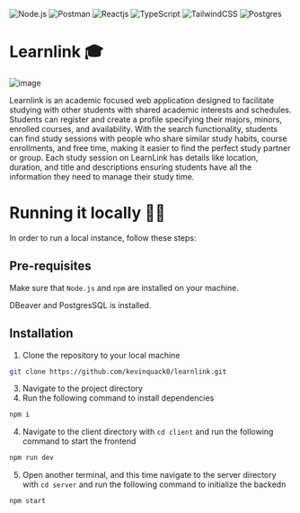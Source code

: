 ![Node.js](https://img.shields.io/badge/Node.js-43853D?style=for-the-badge&logo=node.js&logoColor=white)
![Postman](https://img.shields.io/badge/Postman-FF6C37?style=for-the-badge&logo=postman&logoColor=white)
![Reactjs](https://img.shields.io/badge/React-20232A?style=for-the-badge&logo=react&logoColor=61DAFB)
![TypeScript](https://img.shields.io/badge/typescript-%23007ACC.svg?style=for-the-badge&logo=typescript&logoColor=white)
![TailwindCSS](https://img.shields.io/badge/tailwindcss-%2338B2AC.svg?style=for-the-badge&logo=tailwind-css&logoColor=white)
![Postgres](https://img.shields.io/badge/postgres-%23316192.svg?style=for-the-badge&logo=postgresql&logoColor=white)


# Learnlink 🎓

![image](https://github.com/kevinquack0/learnlink/assets/113871755/057be8d6-d72f-4705-9c11-9f9aa61f0c48)


Learnlink is an academic focused web application designed to facilitate studying with other students with shared academic interests and schedules. Students can register and create a profile specifying their majors, minors, enrolled courses, and availability. With the search functionality, students can find study sessions with people who share similar study habits, course enrollments, and free time, making it easier to find the perfect study partner or group. Each study session on LearnLink has details like location, duration, and title and descriptions ensuring students have all the information they need to manage their study time.

# Running it locally 👨‍💻

In order to run a local instance, follow these steps:

## Pre-requisites

Make sure that `Node.js` and `npm` are installed on your machine.  

DBeaver and PostgresSQL is installed.

## Installation

1. Clone the repository to your local machine
```bash
git clone https://github.com/kevinquack0/learnlink.git
```
3. Navigate to the project directory
4. Run the following command to install dependencies

```bash
npm i
```
4. Navigate to the client directory with `cd client` and run the following command to start the frontend
```bash
npm run dev
```
5. Open another terminal, and this time navigate to the server directory with `cd server` and run the following command to initialize the backedn
```bash
npm start
```

